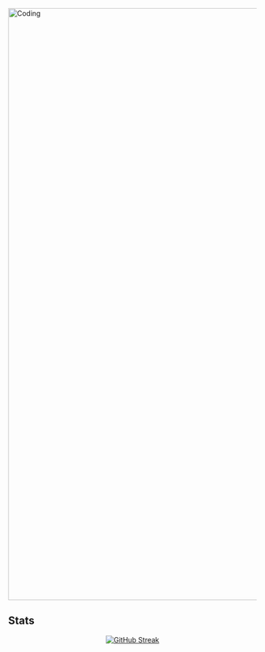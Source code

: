 <img align="center" alt="Coding" width="1200" src="https://i.ibb.co/Rbhd5mW/Your-paragraph-text.png"> 

## Stats
<p align="center">
  <a href="https://git.io/streak-stats">
    <img src="https://github-readme-streak-stats.herokuapp.com?user=tanjib10&theme=transparent&hide_border=true&card_width=600" alt="GitHub Streak" />
  </a>
</p>

